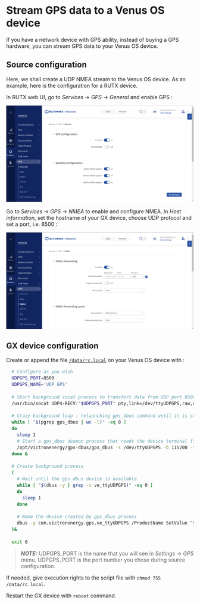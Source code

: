 # Stream GPS data to a Venus OS device

If you have a network device with GPS ability, instead of buying a GPS hardware,
you can stream GPS data to your Venus OS device.

## Source configuration

Here, we shall create a UDP NMEA stream to the Venus OS device. As an example, here is the configuration for a RUTX device.

In RUTX web UI, go to *Services* -> *GPS* -> *General* and enable GPS :

![](images/RUTX-GPS_conf.png)

Go to *Services* -> *GPS* -> *NMEA* to enable and configure NMEA.
In *Host information*, set the hostname of your GX device, choose UDP protocol and set a port, i.e. 8500 :

![](images/RUTX-NMEA_conf.png)

## GX device configuration

Create or append the file [`/data/rc.local`](../shell/data/rc.local) on your Venus OS device with :

``` bash
  # Configure as you wish
  UDPGPS_PORT=8500
  UDPGPS_NAME='UDP GPS'
  
  # Start background socat process to transfert data from UDP port 8500 to /dev/ttyUDPGPS device terminal file
  /usr/bin/socat UDP4-RECV:"$UDPGPS_PORT" pty,link=/dev/ttyUDPGPS,raw,nonblock,echo=0,b115200 &
  
  # Crazy background loop : relaunching gps_dbus command until it is successful
  while [ "$(pgrep gps_dbus | wc -l)" -eq 0 ]
  do
    sleep 1
    # Start a gps_dbus deamon process that reads the device terminal file fed by socat
    /opt/victronenergy/gps-dbus/gps_dbus -s /dev/ttyUDPGPS -b 115200 -t 0
  done &
  
  # Create background process
  (
    # Wait until the gps_dbus device is available
    while [ "$(dbus -y | grep -c ve_ttyUDPGPS)" -eq 0 ]
    do
      sleep 1
    done
  
    # Name the device created by gps_dbus process
    dbus -y com.victronenergy.gps.ve_ttyUDPGPS /ProductName SetValue "$UDPGPS_NAME" > /dev/null
  )&
   
  exit 0
```

> **_NOTE:_**  UDPGPS_PORT is the name that you will see in *Settings* -> *GPS* menu. UDPGPS_PORT is the port number you chose during source configuration. 

If needed, give execution rights to the script file with `chmod 755 /data/rc.local`.

Restart the GX device with `reboot` command.
